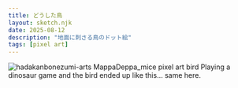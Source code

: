 ```yaml
---
title: どうした鳥
layout: sketch.njk
date: 2025-08-12
description: "地面に刺さる鳥のドット絵"
tags: [pixel art]
---
```


![hadakanbonezumi-arts MappaDeppa_mice pixel art bird](/images/20250812.png)
Playing a dinosaur game and the bird ended up like this… same here.
